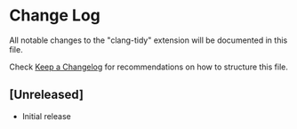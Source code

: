 # Change Log

All notable changes to the "clang-tidy" extension will be documented in this file.

Check [Keep a Changelog](http://keepachangelog.com/) for recommendations on how to structure this file.

## [Unreleased]

- Initial release